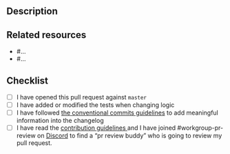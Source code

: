 ## Description

<!--
If this is a security issue stop right here and follow our documentation:
http://docs.django-cms.org/en/latest/contributing/development-policies.html#reporting-security-issues
-->

## Related resources

<!--
Add here links to existing issues or conversation from GitHub
or any other resource.
-->

* #...
* #...

## Checklist

<!--
Please check the following items before submitting, otherwise,
your pull request will be closed.
Use 'x' to check each item: [x] I have ...
-->

* [ ] I have opened this pull request against ``master``
* [ ] I have added or modified the tests when changing logic
* [ ] I have followed [the conventional commits guidelines](https://www.conventionalcommits.org/) to add meaningful information into the changelog
* [ ] I have read the [contribution guidelines ](https://github.com/django-cms/django-cms/blob/develop/CONTRIBUTING.rst) and I have joined #workgroup-pr-review on 
[Discord](https://www.django-cms.org/discord) to find a “pr review buddy” who is going to review my pull request.
